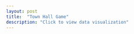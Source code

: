 ```yaml
---
layout: post
title:  "Town Hall Game"
description: "Click to view data visualization"
---
```

<main id="map" class="map"></main>

<script src="{{'assets/javascripts/town-halls-map.js' | absolute_url }}" type="module"></script>